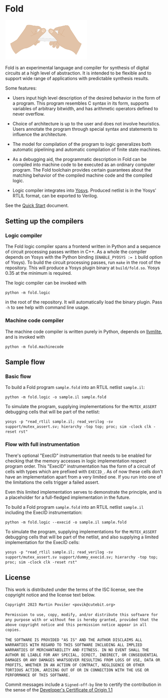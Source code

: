 # Fold

<img src="docs/img/hands.png" alt="drawing" width="260"/>

Fold is an experimental language and compiler for synthesis of digital circuits at a high level of abstraction. It is intended to be flexible and to support wide range of applications with predictable synthesis results.

Some features:

 * Users input high level description of the desired behavior in the form of a program. This program resembles C syntax in its form, supports variables of arbitrary bitwidth, and has arithmetic operators defined to never overflow.

 * Choice of architecture is up to the user and does not involve heuristics. Users annotate the program through special syntax and statements to influence the architecture.

 * The model for compilation of the program to logic generalizes both automatic pipelining and automatic compilation of finite state machines.

 * As a debugging aid, the programmatic description in Fold can be compiled into machine code to be executed as an ordinary computer program. The Fold toolchain provides certain guarantees about the matching behavior of the compiled machine code and the compiled logic.

 * Logic compiler integrates into [Yosys](https://github.com/YosysHQ/yosys). Produced netlist is in the Yosys' RTLIL format, can be exported to Verilog.

See the [Quick Start](docs/QuickStart.md) document.

## Setting up the compilers

### Logic compiler

The Fold logic compiler spans a frontend written in Python and a sequence of circuit processing passes written in C++. As a whole the compiler depends on Yosys with the Python binding (`ENABLE_PYOSYS := 1` build option of Yosys). To build the circuit processing passes, run `make` in the root of the repository. This will produce a Yosys plugin binary at `build/fold.so`. Yosys 0.35 at the minimum is required.

The logic compiler can be invoked with

	python -m fold.logic

in the root of the repository. It will automatically load the binary plugin. Pass `-h` to see help with command line usage.

### Machine code compiler

The machine code compiler is written purely in Python, depends on [llvmlite](https://github.com/numba/llvmlite), and is invoked with

	python -m fold.machinecode

## Sample flow

### Basic flow

To build a Fold program `sample.fold` into an RTLIL netlist `sample.il`:

	python -m fold.logic -o sample.il sample.fold

To simulate the program, supplying implementations for the `MUTEX_ASSERT` debugging cells that will be part of the netlist:

	yosys -p "read_rtlil sample.il; read_verilog -sv support/mutex_assert.sv; hierarchy -top top; proc; sim -clock clk -reset rst"

### Flow with full instrumentation

There's optional "ExecID" instrumentation that needs to be enabled for checking that the memory accesses in logic implementation respect program order. This "ExecID" instrumentation has the form of a circuit of cells with types which are prefixed with `EXECID_`. As of now these cells don't have an implementation apart from a very limited one. If you run into one of the limitations the cells trigger a failed assert.

Even this limited implementation serves to demonstrate the principle, and is a placeholder for a full-fledged implementation in the future.

To build a Fold program `sample.fold` into an RTLIL netlist `sample.il` including the ExecID instrumentation:

	python -m fold.logic --execid -o sample.il sample.fold

To simulate the program, supplying implementations for the `MUTEX_ASSERT` debugging cells that will be part of the netlist, and also supplying a limited implementation for the ExecID cells:

	yosys -p "read_rtlil sample.il; read_verilog -sv support/mutex_assert.sv support/dummy_execid.sv; hierarchy -top top; proc; sim -clock clk -reset rst"

## License

This work is distributed under the terms of the ISC license, see the copyright notice and the license text below.

```
Copyright 2023 Martin Povišer <povik@cutebit.org>

Permission to use, copy, modify, and/or distribute this software for any purpose with or without fee is hereby granted, provided that the above copyright notice and this permission notice appear in all copies.

THE SOFTWARE IS PROVIDED "AS IS" AND THE AUTHOR DISCLAIMS ALL WARRANTIES WITH REGARD TO THIS SOFTWARE INCLUDING ALL IMPLIED WARRANTIES OF MERCHANTABILITY AND FITNESS. IN NO EVENT SHALL THE AUTHOR BE LIABLE FOR ANY SPECIAL, DIRECT, INDIRECT, OR CONSEQUENTIAL DAMAGES OR ANY DAMAGES WHATSOEVER RESULTING FROM LOSS OF USE, DATA OR PROFITS, WHETHER IN AN ACTION OF CONTRACT, NEGLIGENCE OR OTHER TORTIOUS ACTION, ARISING OUT OF OR IN CONNECTION WITH THE USE OR PERFORMANCE OF THIS SOFTWARE.
```

Commit messages include a `Signed-off-by` line to certify the contribution in the sense of the [Developer's Certificate of Origin 1.1](docs/DCO.txt)
